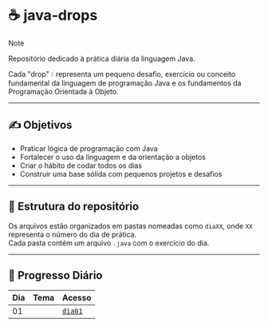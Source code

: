 # ☕ java-drops

> [!NOTE]
> Repositório dedicado à prática diária da linguagem Java.
> 
> Cada "drop" 💧 representa um pequeno desafio, exercício ou conceito fundamental da linguagem de programação Java e os fundamentos da Programação Orientada à Objeto.


---

## ✍️ Objetivos

- Praticar lógica de programação com Java
- Fortalecer o uso da linguagem e da orientação a objetos
- Criar o hábito de codar todos os dias
- Construir uma base sólida com pequenos projetos e desafios

---

## 📁 Estrutura do repositório

Os arquivos estão organizados em pastas nomeadas como `diaXX`, onde `XX` representa o número do dia de prática.  
Cada pasta contém um arquivo `.java` com o exercício do dia.

---

## 🧠 Progresso Diário

| Dia  | Tema                                | Acesso                    |
|------|-------------------------------------|---------------------------|
| 01   |                                     | [`dia01`](./dia01)        |